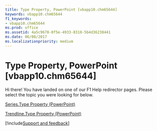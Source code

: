 ```yaml
---
title: Type Property, PowerPoint [vbapp10.chm65644]
keywords: vbapp10.chm65644
f1_keywords:
- vbapp10.chm65644
ms.prod: office
ms.assetid: 4a5c9678-0f5e-4933-8318-5b4d36238441
ms.date: 06/08/2017
ms.localizationpriority: medium
---
```



# Type Property, PowerPoint [vbapp10.chm65644]

Hi there! You have landed on one of our F1 Help redirector pages. Please select the topic you were looking for below.

[Series.Type Property (PowerPoint)](https://msdn.microsoft.com/library/87dcb817-fd6d-d249-cd8d-50cbfe051cf0%28Office.15%29.aspx)

[Trendline.Type Property (PowerPoint)](https://msdn.microsoft.com/library/15eb494c-8e11-491a-5bf1-d7d0ea337e92%28Office.15%29.aspx)

[!include[Support and feedback](~/includes/feedback-boilerplate.md)]